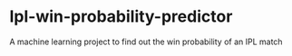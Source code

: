 # Ipl-win-probability-predictor
A machine learning project to find out the win probability of an IPL match
